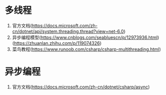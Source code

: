 # 多线程

1. 官方文档(https://docs.microsoft.com/zh-cn/dotnet/api/system.threading.thread?view=net-6.0)
2. 异步编程模型(https://www.cnblogs.com/seabluescn/p/12973936.html)(https://zhuanlan.zhihu.com/p/119074326)
3. 菜鸟教程(https://www.runoob.com/csharp/csharp-multithreading.html)

# 异步编程
1. 官方文档(https://docs.microsoft.com/zh-cn/dotnet/csharp/async)